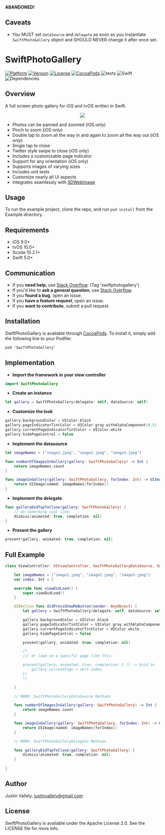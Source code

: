 **ABANDONED!**

Caveats
-------
- You MUST set `dataSource` and `delegate` as soon as you instantiate `SwiftPhotoGallery` object
  and SHOULD NEVER change it after once set.



# SwiftPhotoGallery

[![Platform](https://img.shields.io/badge/platform-iOS%20%7C%20tvOS-blue.svg?style=flat)](http://cocoapods.org/pods/SwiftPhotoGallery)
[![Version](https://img.shields.io/cocoapods/v/SwiftPhotoGallery.svg?style=flat)](http://cocoapods.org/pods/SwiftPhotoGallery)
[![License](https://img.shields.io/cocoapods/l/SwiftPhotoGallery.svg?style=flat)](http://cocoapods.org/pods/SwiftPhotoGallery)
[![CocoaPods](https://img.shields.io/cocoapods/dt/SwiftPhotoGallery.svg?style=flat)](https://cocoapods.org/pods/SwiftPhotoGallery)
![tests](https://img.shields.io/badge/tests-passing-brightgreen.svg)
![Swift](https://img.shields.io/badge/Swift-5.0-orange.svg)
![Dependencies](https://img.shields.io/badge/dependencies-none-lightgrey.svg?style=flat)

## Overview

A full screen photo gallery for iOS and tvOS written in Swift.

<p align="center">
    <img src="https://s3.amazonaws.com/inspirato-ios/SwiftPhotoGallery_animation.gif">
</p>

- Photos can be panned and zoomed (iOS only)
- Pinch to zoom (iOS only)
- Double tap to zoom all the way in and again to zoom all the way out (iOS only)
- Single tap to close
- Twitter style swipe to close (iOS only)
- Includes a customizable page indicator
- Support for any orientation (iOS only)
- Supports images of varying sizes
- Includes unit tests
- Customize nearly all UI aspects
- Integrates seamlessly with [SDWebImage](https://cocoapods.org/pods/SDWebImage)

## Usage

To run the example project, clone the repo, and run `pod install` from the Example directory.

## Requirements
- iOS 9.0+
- tvOS 10.0+
- Xcode 10.2.1+
- Swift 5.0+

## Communication

- If you **need help**, use [Stack Overflow](https://stackoverflow.com/questions/tagged/swiftphotogallery). (Tag 'swiftphotogallery')
- If you'd like to **ask a general question**, use [Stack Overflow](https://stackoverflow.com/questions/tagged/swiftphotogallery).
- If you **found a bug**, open an issue.
- If you **have a feature request**, open an issue.
- If you **want to contribute**, submit a pull request.

## Installation

SwiftPhotoGallery is available through [CocoaPods](http://cocoapods.org). To install
it, simply add the following line to your Podfile:

```swift
pod 'SwiftPhotoGallery'
```

## Implementation

* **Import the framework in your view controller**
```swift
import SwiftPhotoGallery
```

* **Create an instance**
```swift
let gallery = SwiftPhotoGallery(delegate: self, dataSource: self)
```

* **Customize the look**
```swift
gallery.backgroundColor = UIColor.black
gallery.pageIndicatorTintColor = UIColor.gray.withAlphaComponent(0.5)
gallery.currentPageIndicatorTintColor = UIColor.white
gallery.hidePageControl = false
```

* **Implement the datasource**
```swift
let imageNames = ["image1.jpeg", "image2.jpeg", "image3.jpeg"]

func numberOfImagesInGallery(gallery: SwiftPhotoGallery) -> Int {
    return imageNames.count
}

func imageInGallery(gallery: SwiftPhotoGallery, forIndex: Int) -> UIImage? {
    return UIImage(named: imageNames[forIndex])
}
```

* **Implement the delegate**
```swift
func galleryDidTapToClose(gallery: SwiftPhotoGallery) {
    // do something cool like:
    dismiss(animated: true, completion: nil)
}
```

* **Present the gallery**
```swift
present(gallery, animated: true, completion: nil)
```




## Full Example
```swift
class ViewController: UIViewController, SwiftPhotoGalleryDataSource, SwiftPhotoGalleryDelegate {

    let imageNames = ["image1.jpeg", "image2.jpeg", "image3.jpeg"]
    var index: Int = 2

    override func viewDidLoad() {
        super.viewDidLoad()
    }

    @IBAction func didPressShowMeButton(sender: AnyObject) {
        let gallery = SwiftPhotoGallery(delegate: self, dataSource: self)

        gallery.backgroundColor = UIColor.black
        gallery.pageIndicatorTintColor = UIColor.gray.withAlphaComponent(0.5)
        gallery.currentPageIndicatorTintColor = UIColor.white
        gallery.hidePageControl = false

        present(gallery, animated: true, completion: nil)

        /*
        /// Or load on a specific page like this:

        present(gallery, animated: true, completion: { () -> Void in
            gallery.currentPage = self.index
        })
        */

    }

    // MARK: SwiftPhotoGalleryDataSource Methods

    func numberOfImagesInGallery(gallery: SwiftPhotoGallery) -> Int {
        return imageNames.count
    }

    func imageInGallery(gallery: SwiftPhotoGallery, forIndex: Int) -> UIImage? {
        return UIImage(named: imageNames[forIndex])
    }

    // MARK: SwiftPhotoGalleryDelegate Methods

    func galleryDidTapToClose(gallery: SwiftPhotoGallery) {
        dismiss(animated: true, completion: nil)
    }
    
}
```


## Author

Justin Vallely, justinvallely@gmail.com

## License

SwiftPhotoGallery is available under the Apache License 2.0. See the LICENSE file for more info.
